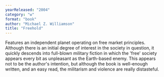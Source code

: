 ```yaml
---
yearReleased: "2004"
category: "w"
format: "book"
author: "Michael Z. Williamson"
title: "Freehold"
---
```

Features an independent planet operating on free market  principles. Although there is an initial degree of interest in the society in  question, it quickly descends into full-blown military fiction in which the  'free' society appears every bit as unpleasant as the Earth-based enemy. This  appears not to be the author's intention, but although the book is well-enough  written, and an easy read, the militarism and violence are really distasteful.
 